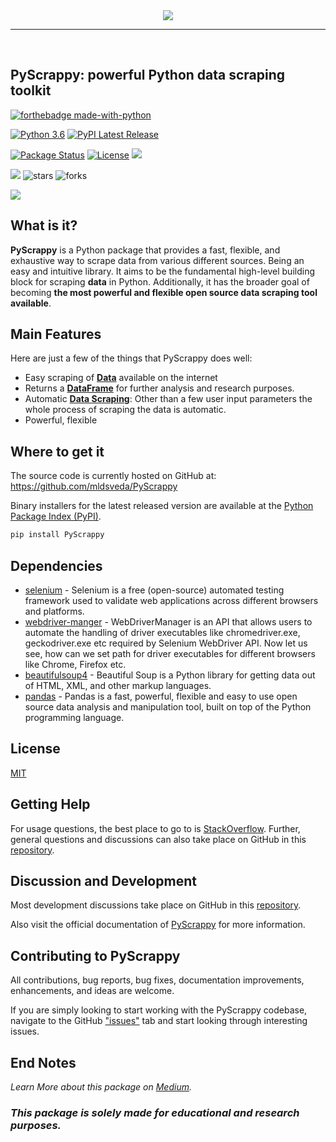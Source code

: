 <div align = "center">
  <img src="https://raw.githubusercontent.com/mldsveda/PyScrappy/main/PyScrappy.png">
  <hr>
  <br/>
</div>

## PyScrappy: powerful Python data scraping toolkit

[![forthebadge made-with-python](http://ForTheBadge.com/images/badges/made-with-python.svg)](https://www.python.org/)

[![Python 3.6](https://img.shields.io/badge/python-3.6-blue.svg)](https://www.python.org/downloads/release/python-360/)
[![PyPI Latest Release](https://img.shields.io/pypi/v/PyScrappy.svg)](https://pypi.org/project/PyScrappy/)

[![Package Status](https://img.shields.io/pypi/status/PyScrappy.svg)](https://pypi.org/project/PyScrappy/)
[![License](https://img.shields.io/pypi/l/PyScrappy.svg)](https://github.com/mldsveda/PyScrappy/blob/main/LICENSE)
![](https://img.shields.io/pypi/dm/PyScrappy)

![](https://komarev.com/ghpvc/?username=mldsveda&style=flat-square)
![stars](https://img.shields.io/github/stars/mldsveda/PyScrappy?style=social)
![forks](https://img.shields.io/github/forks/mldsveda/PyScrappy?style=social)

[![](https://img.shields.io/badge/pyscrappy-official%20documentation-blue)](https://pyscrappy.netlify.app/)

## What is it?

**PyScrappy** is a Python package that provides a fast, flexible, and exhaustive way to scrape data from various different sources. Being an
easy and intuitive library. It aims to be the fundamental high-level building block for scraping **data** in Python. Additionally, it has the broader goal of becoming **the most powerful and flexible open source data scraping tool available**.

## Main Features

Here are just a few of the things that PyScrappy does well:

- Easy scraping of [**Data**](https://medium.com/analytics-vidhya/web-scraping-in-python-using-the-all-new-pyscrappy-5c136ed6906b) available on the internet
- Returns a [**DataFrame**](https://pandas.pydata.org/docs/reference/api/pandas.DataFrame.html) for further analysis and research purposes.
- Automatic [**Data Scraping**](https://medium.com/analytics-vidhya/web-scraping-in-python-using-the-all-new-pyscrappy-5c136ed6906b): Other than a few user input parameters the whole process of scraping the data is automatic.
- Powerful, flexible

## Where to get it

The source code is currently hosted on GitHub at:
https://github.com/mldsveda/PyScrappy

Binary installers for the latest released version are available at the [Python
Package Index (PyPI)](https://pypi.org/project/PyScrappy/).

```sh
pip install PyScrappy
```

## Dependencies

- [selenium](https://www.selenium.dev/) - Selenium is a free (open-source) automated testing framework used to validate web applications across different browsers and platforms.
- [webdriver-manger](https://github.com/bonigarcia/webdrivermanager) - WebDriverManager is an API that allows users to automate the handling of driver executables like chromedriver.exe, geckodriver.exe etc required by Selenium WebDriver API. Now let us see, how can we set path for driver executables for different browsers like Chrome, Firefox etc.
- [beautifulsoup4](https://www.crummy.com/software/BeautifulSoup/bs4/doc/) - Beautiful Soup is a Python library for getting data out of HTML, XML, and other markup languages.
- [pandas](https://pandas.pydata.org/) - Pandas is a fast, powerful, flexible and easy to use open source data analysis and manipulation tool, built on top of the Python programming language.

## License

[MIT](https://github.com/mldsveda/PyScrappy/blob/main/LICENSE)

## Getting Help

For usage questions, the best place to go to is [StackOverflow](https://stackoverflow.com/questions/tagged/pyscrappy).
Further, general questions and discussions can also take place on GitHub in this [repository](https://github.com/mldsveda/PyScrappy).

## Discussion and Development

Most development discussions take place on GitHub in this [repository](https://github.com/mldsveda/PyScrappy).

Also visit the official documentation of [PyScrappy](https://pyscrappy.netlify.app/) for more information.

## Contributing to PyScrappy

All contributions, bug reports, bug fixes, documentation improvements, enhancements, and ideas are welcome.

If you are simply looking to start working with the PyScrappy codebase, navigate to the GitHub ["issues"](https://github.com/mldsveda/PyScrappy/issues) tab and start looking through interesting issues.

## End Notes

_Learn More about this package on [Medium](https://medium.com/analytics-vidhya/web-scraping-in-python-using-the-all-new-pyscrappy-5c136ed6906b)._

### **_This package is solely made for educational and research purposes._**
